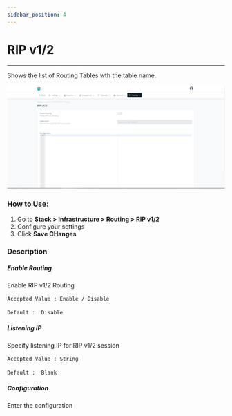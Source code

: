 ```yaml
---
sidebar_position: 4
---
```


# RIP v1/2

---

Shows the list of Routing Tables wth the table name.

![Routing Tables](/img/platform/v8/docs/rouRip.png)

### How to Use:

1. Go to **Stack > Infrastructure  > Routing > RIP v1/2**
2. Configure your settings
3. Click **Save CHanges**

### Description

##### Enable Routing

Enable RIP v1/2 Routing

    Accepted Value : Enable / Disable

    Default :  Disable

##### Listening IP

Specify listening IP for RIP v1/2 session

    Accepted Value : String

    Default :  Blank

##### Configuration

Enter the configuration
